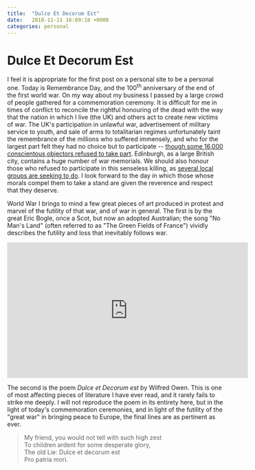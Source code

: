 ```yaml
---
title:  "Dulce Et Decorum Est"
date:   2018-11-11 16:09:18 +0000
categories: personal
---
```


# Dulce Et Decorum Est

I feel it is appropriate for the first post on a personal site to be a 
personal one. Today is Remembrance Day, and the 100<sup>th</sup> anniversary of 
the end of the first world war. On my way about my business 
I passed by a large crowd of people gathered for a commemoration ceremony. 
It is difficult for me in times of conflict to reconcile the rightful honouring
of the dead with the way that the nation in which I live (the UK)
and others act to create new victims
of war. The UK's participation in unlawful war, 
advertisement of military service to youth, and sale of arms to totalitarian 
regimes unfortunately taint the remembrance of the millions who 
suffered immensely, and who for the largest part felt they had no choice but to 
participate -- [though some 16,000 conscientous objectors
refused to take part](https://owlcation.com/humanities/Conscientious-Objectors-During-World-War-1).
Edinburgh, as a large British city, contains a huge number of 
war memorials. We should also honour those who refused to participate in this 
senseless killing, as 
[several local groups are seeking to do](https://chuffed.org/project/opposing-war-memorial).
I look forward to the day in which those whose morals compel them to take a 
stand are given the reverence and respect that they deserve.

World War I brings to mind a few great pieces of art produced in protest and 
marvel of the futility of that war, and of war in general. The first is by the 
great Eric Bogle, once a Scot, but now an adopted Australian; the song "No Man's 
Land" (often referred to as "The Green Fields of France")
vividly describes the futility and loss that inevitably follows war.

<iframe width="560" 
    height="315" 
    src="https://www.youtube.com/embed/DxkhBvO8_kM" 
    frameborder="0" 
    allow="accelerometer; autoplay; encrypted-media; gyroscope; picture-in-picture" 
    allowfullscreen></iframe>

The second is the poem *Dulce et Decorum est* by Wilfred Owen. This is one of
most affecting pieces of literature I have ever read, and it rarely fails
to strike me deeply. I will not reproduce the poem in its entirety here, 
but in the light of today's commemoration ceremonies, and in light of the 
futility of the "great war" in bringing peace to Europe, the final lines are
as pertinent as ever.

> My friend, you would not tell with such high zest  
To children ardent for some desperate glory,  
The old Lie: Dulce et decorum est  
Pro patria mori.  
